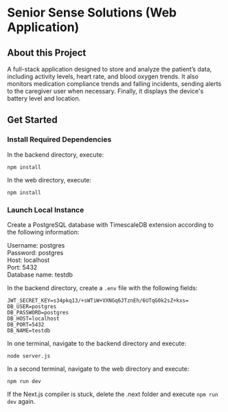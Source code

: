 # Senior Sense Solutions (Web Application)

## About this Project

A full-stack application designed to store and analyze the patient’s data, including activity levels, heart rate, and blood oxygen trends. It also monitors medication compliance trends and falling incidents, sending alerts to the caregiver user when necessary. Finally, it displays the device's battery level and location.



## Get Started

### Install Required Dependencies

In the backend directory, execute:

```
npm install
```

In the web directory, execute:

```
npm install
```

### Launch Local Instance

Create a PostgreSQL database with TimescaleDB extension according to the following information:  

Username: postgres  
Password: postgres  
Host: localhost  
Port: 5432  
Database name: testdb  

In the backend directory, create a ```.env``` file with the following fields:

```
JWT_SECRET_KEY=s34pkq13/+sWTiW+VXNGq6JTznEh/6UTqG0k2sZ+kxs=
DB_USER=postgres
DB_PASSWORD=postgres
DB_HOST=localhost
DB_PORT=5432
DB_NAME=testdb
```

In one terminal, navigate to the backend directory and execute:

```
node server.js
```

In a second terminal, navigate to the web directory and execute:

```
npm run dev
```

If the Next.js compiler is stuck, delete the .next folder and execute ```npm run dev``` again.